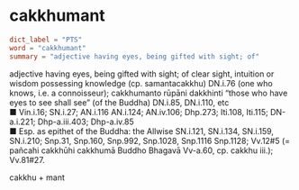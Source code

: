 # cakkhumant

``` toml
dict_label = "PTS"
word = "cakkhumant"
summary = "adjective having eyes, being gifted with sight; of"
```

adjective having eyes, being gifted with sight; of clear sight, intuition or wisdom possessing knowledge (cp. samantacakkhu) DN.i.76 (one who knows, i.e. a connoisseur); cakkhumanto rūpāni dakkhinti “those who have eyes to see shall see” (of the Buddha) DN.i.85, DN.i.110, etc  
■ Vin.i.16; SN.i.27; AN.i.116 AN.i.124; AN.iv.106; Dhp.273; Iti.108, Iti.115; DN\-a.i.221; Dhp\-a.iii.403; Dhp\-a.iv.85  
■ Esp. as epithet of the Buddha: the Allwise SN.i.121, SN.i.134, SN.i.159, SN.i.210; Snp.31, Snp.160, Snp.992, Snp.1028, Snp.1116 Snp.1128; Vv.12#5 (= pañcahi cakkhūhi cakkhumā Buddho Bhagavā Vv\-a.60, cp. cakkhu iii.); Vv.81#27.

cakkhu \+ mant

